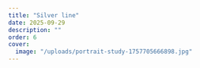 ```yaml
---
title: "Silver line"
date: 2025-09-29
description: ""
order: 6
cover:
  image: "/uploads/portrait-study-1757705666898.jpg"
---
```


